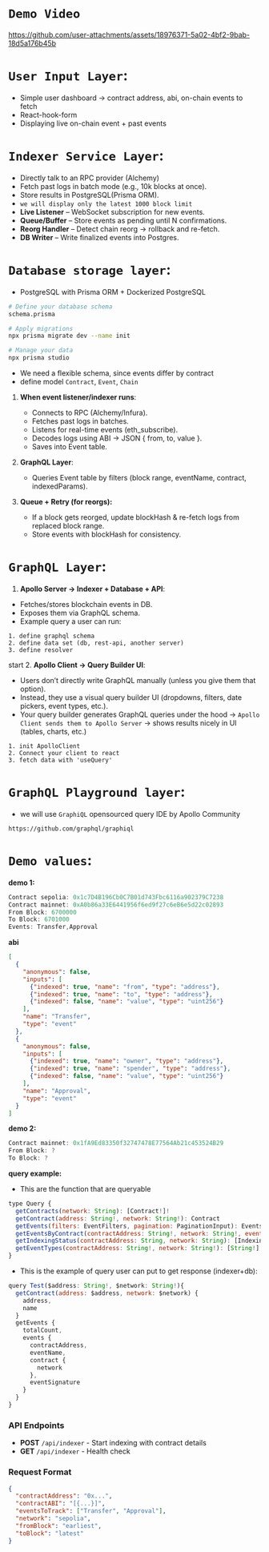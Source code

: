 # **`Demo Video`**


https://github.com/user-attachments/assets/18976371-5a02-4bf2-9bab-18d5a176b45b




# **`User Input Layer`**:

- Simple user dashboard -> contract address, abi, on-chain events to fetch
- React-hook-form
- Displaying live on-chain event + past events


# **`Indexer Service Layer`**:

- Directly talk to an RPC provider (Alchemy)
- Fetch past logs in batch mode (e.g., 10k blocks at once).
- Store results in PostgreSQL(Prisma ORM).
- `we will display only the latest 1000 block limit`
- **Live Listener** – WebSocket subscription for new events.
- **Queue/Buffer** – Store events as pending until N confirmations.
- **Reorg Handler** – Detect chain reorg → rollback and re-fetch.
- **DB Writer** – Write finalized events into Postgres.


# **`Database storage layer`**:

- PostgreSQL with Prisma ORM + Dockerized PostgreSQL
```bash
# Define your database schema
schema.prisma

# Apply migrations
npx prisma migrate dev --name init

# Manage your data
npx prisma studio
```


- We need a flexible schema, since events differ by contract
- define model `Contract`, `Event`, `Chain`

1. **When event listener/indexer runs**:
    - Connects to RPC (Alchemy/Infura).
    - Fetches past logs in batches.
    - Listens for real-time events (eth_subscribe).
    - Decodes logs using ABI → JSON { from, to, value }.
    - Saves into Event table.

2. **GraphQL Layer**:
    - Queries Event table by filters (block range, eventName, contract, indexedParams).

3. **Queue + Retry (for reorgs):**
    - If a block gets reorged, update blockHash & re-fetch logs from replaced block range.
    - Store events with blockHash for consistency.  


# **`GraphQL Layer`**:

1. **Apollo Server -> Indexer + Database + API**:
- Fetches/stores blockchain events in DB.
- Exposes them via GraphQL schema.
- Example query a user can run:
```
1. define graphql schema
2. define data set (db, rest-api, another server)
3. define resolver
```

start
2. **Apollo Client -> Query Builder UI**:
- Users don’t directly write GraphQL manually (unless you give them that option).
- Instead, they use a visual query builder UI (dropdowns, filters, date pickers, event types, etc.).
- Your query builder generates GraphQL queries under the hood → `Apollo Client sends them to Apollo Server` → shows results nicely in UI (tables, charts, etc.)
```
1. init ApolloClient
2. Connect your client to react
3. fetch data with 'useQuery'
```



# **`GraphQL Playground layer`**:


- we will use `GraphiQL` opensourced query IDE by Apollo Community
```
https://github.com/graphql/graphiql
```





# **`Demo values`**:



**demo 1:**
```js
Contract sepolia: 0x1c7D4B196Cb0C7B01d743Fbc6116a902379C7238
Contract mainnet: 0xA0b86a33E6441956f6ed9f27c6eB6e5d22c02893
From Block: 6700000  
To Block: 6701000
Events: Transfer,Approval
```

**abi**
```json
[
  {
    "anonymous": false,
    "inputs": [
      {"indexed": true, "name": "from", "type": "address"},
      {"indexed": true, "name": "to", "type": "address"},
      {"indexed": false, "name": "value", "type": "uint256"} 
    ],
    "name": "Transfer",
    "type": "event"
  },
  {
    "anonymous": false,
    "inputs": [
      {"indexed": true, "name": "owner", "type": "address"},
      {"indexed": true, "name": "spender", "type": "address"},
      {"indexed": false, "name": "value", "type": "uint256"}
    ],
    "name": "Approval",
    "type": "event"
  }
]
```



**demo 2:**
```js
Contract mainnet: 0x1fA9Ed83350f32747478E77564Ab21c453524B29
From Block: ?  
To Block: ?
```


**query example:**

- This are the function that are queryable
```js
type Query {
  getContracts(network: String): [Contract!]!
  getContract(address: String!, network: String!): Contract
  getEvents(filters: EventFilters, pagination: PaginationInput): EventsResponse!
  getEventsByContract(contractAddress: String!, network: String!, eventName: String, pagination: PaginationInput): EventsResponse!
  getIndexingStatus(contractAddress: String, network: String): [IndexingStatus!]!
  getEventTypes(contractAddress: String!, network: String!): [String!]!
}
```

- This is the example of query user can put to get response (indexer+db):
```js
query Test($address: String!, $network: String!){
  getContract(address: $address, network: $network) {
    address,
    name
  }
  getEvents {
    totalCount,
    events {
      contractAddress,
      eventName,
      contract {
        network
      },
      eventSignature
    }
  }
}
```





### API Endpoints

- **POST** `/api/indexer` - Start indexing with contract details
- **GET** `/api/indexer` - Health check

### Request Format

```json
{
  "contractAddress": "0x...",
  "contractABI": "[{...}]",
  "eventsToTrack": ["Transfer", "Approval"],
  "network": "sepolia",
  "fromBlock": "earliest",
  "toBlock": "latest"
}
